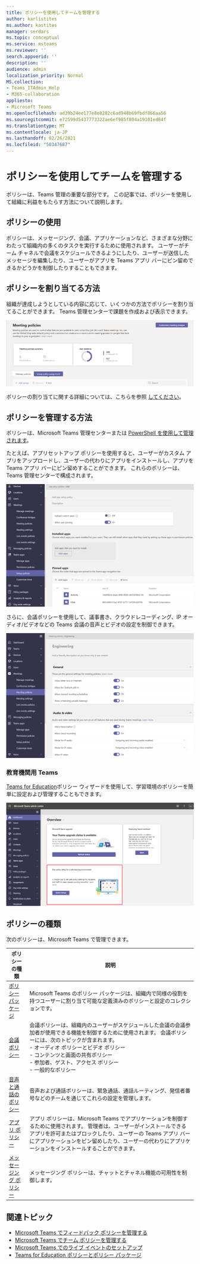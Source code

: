 ```yaml
---
title: ポリシーを使用してチームを管理する
author: karlistites
ms.author: kastites
manager: serdars
ms.topic: conceptual
ms.service: msteams
ms.reviewer: ''
search.appverid: ''
description: ''
audience: admin
localization_priority: Normal
MS.collection:
- Teams_ITAdmin_Help
- M365-collaboration
appliesto:
- Microsoft Teams
ms.openlocfilehash: ad39b24ee177e8e8282c6ad948b69fbdf866aa56
ms.sourcegitcommit: e72599d5437773322ae6ef985f804a19101ed84f
ms.translationtype: MT
ms.contentlocale: ja-JP
ms.lasthandoff: 02/26/2021
ms.locfileid: "50347687"
---
```

# <a name="manage-teams-with-policies"></a>ポリシーを使用してチームを管理する

ポリシーは、Teams 管理の重要な部分です。 この記事では、ポリシーを使用して組織に利益をもたらす方法について説明します。

## <a name="what-you-use-policies-for"></a>ポリシーの使用

ポリシーは、メッセージング、会議、アプリケーションなど、さまざまな分野にわたって組織内の多くのタスクを実行するために使用されます。 ユーザーがチーム チャネルで会議をスケジュールできるようにしたり、ユーザーが送信したメッセージを編集したり、ユーザーがアプリを Teams アプリ バーにピン留めできるかどうかを制御したりすることもできます。

## <a name="how-to-assign-policies"></a>ポリシーを割り当てる方法

組織が達成しようとしている内容に応じて、いくつかの方法でポリシーを割り当てることができます。 Teams 管理センターで課題を作成および表示できます。

![グループ ポリシーの割り当てのスクリーンショット。](media/group-policy-assignment.png)

ポリシーの割り当てに関する詳細については、こちらを参照 [してください](assign-policies.md)。

## <a name="how-to-manage-policies"></a>ポリシーを管理する方法

ポリシーは、Microsoft Teams 管理センターまたは [PowerShell を使用して管理されます](https://docs.microsoft.com/microsoftteams/teams-powershell-managing-teams#manage-policies-via-powershell)。

たとえば、アプリセットアップ ポリシーを使用すると、ユーザーがカスタム アプリをアップロードし、ユーザーの代わりにアプリをインストールし、アプリを Teams アプリ バーにピン留めすることができます。 これらのポリシーは、Teams 管理センターで構成されます。

![アプリセットアップ ポリシーのスクリーンショット。](media/app-setup-policy.png)

さらに、会議ポリシーを使用して、議事書き、クラウドレコーディング、IP オーディオ/ビデオなどの Teams 会議の音声とビデオの設定を制御できます。

![会議ポリシーのスクリーンショット。](media/engineering-meeting-policy.png)

### <a name="teams-for-education"></a>教育機関用 Teams

[Teams for Education](easy-policy-setup-edu.md)ポリシー ウィザードを使用して、学習環境のポリシーを簡単に設定および管理することもできます。

![Teams for Education ポリシー ウィザードのスクリーンショット。](media/easy-policy-setup-quick-setup.png)

## <a name="types-of-policies"></a>ポリシーの種類

次のポリシーは、Microsoft Teams で管理できます。

ポリシーの種類 | 説明
------------|------------
[ポリシー パッケージ](manage-policy-packages.md) | Microsoft Teams のポリシー パッケージは、組織内で同様の役割を持つユーザーに割り当て可能な定義済みのポリシーと設定のコレクションです。
[会議ポリシー](meeting-policies-in-teams.md) | 会議ポリシーは、組織内のユーザーがスケジュールした会議の会議参加者が使用できる機能を制御するために使用されます。 会議ポリシーには、次のトピックが含まれます。<br> - オーディオ ポリシーとビデオ ポリシー<br> - コンテンツと画面の共有ポリシー<br> - 参加者、ゲスト、アクセス ポリシー<br> - 一般的なポリシー
[音声と通話のポリシー](voice-and-calling-policies.md)| 音声および通話ポリシーは、緊急通話、通話ルーティング、発信者番号などのチームを通じてこれらの設定を管理します。
[アプリ ポリシー](app-policies.md)| アプリ ポリシーは、Microsoft Teams でアプリケーションを制御するために使用されます。 管理者は、ユーザーがインストールできるアプリを許可またはブロックしたり、ユーザーの Teams アプリ バーにアプリケーションをピン留めしたり、ユーザーの代わりにアプリケーションをインストールすることができます。
[メッセージング ポリシー](messaging-policies-in-teams.md)| メッセージング ポリシーは、チャットとチャネル機能の可用性を制御します。

## <a name="related-topics"></a>関連トピック

* [Microsoft Teams でフィードバック ポリシーを管理する](manage-feedback-policies-in-teams.md)
* [Microsoft Teams でチーム ポリシーを管理する](teams-policies.md)
* [Microsoft Teams でのライブ イベントのセットアップ](teams-live-events/set-up-for-teams-live-events.md)
* [Teams for Education ポリシーとポリシー パッケージ](policy-packages-edu.md)
